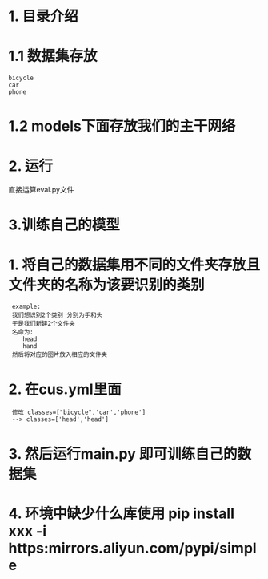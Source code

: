 # 1. 目录介绍
  # 1.1 数据集存放
    bicycle
    car
    phone
# 1.2 models下面存放我们的主干网络

# 2. 运行
 直接运算eval.py文件

# 3.训练自己的模型
  # 1. 将自己的数据集用不同的文件夹存放且文件夹的名称为该要识别的类别
     example:
     我们想识别2个类别 分别为手和头
     于是我们新建2个文件夹
     名命为:
        head
        hand
     然后将对应的图片放入相应的文件夹
   # 2. 在cus.yml里面
     修改 classes=["bicycle",'car','phone']
     --> classes=['head','head']
   
   # 3. 然后运行main.py 即可训练自己的数据集
   #  4. 环境中缺少什么库使用  pip install xxx -i https:mirrors.aliyun.com/pypi/simple
